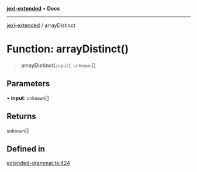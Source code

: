 [**jexl-extended**](../README.md) • **Docs**

***

[jexl-extended](../README.md) / arrayDistinct

# Function: arrayDistinct()

> **arrayDistinct**(`input`): `unknown`[]

## Parameters

• **input**: `unknown`[]

## Returns

`unknown`[]

## Defined in

[extended-grammar.ts:424](https://github.com/nikoraes/jexl-extended/blob/0f5e836bd796a7ceb7bc07f325b2ca770e2551a1/src/extended-grammar.ts#L424)
